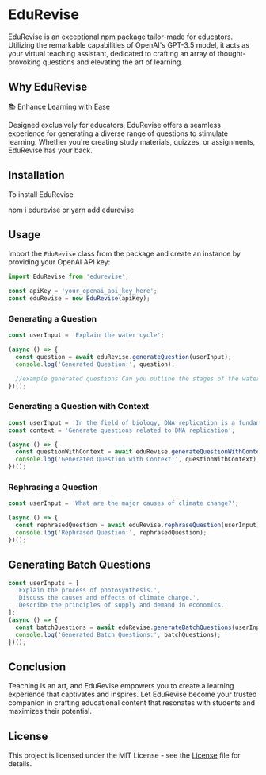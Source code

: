 # EduRevise

EduRevise is an exceptional npm package tailor-made for educators. Utilizing the remarkable capabilities of OpenAI's GPT-3.5 model, it acts as your virtual teaching assistant, dedicated to crafting an array of thought-provoking questions and elevating the art of learning.


## Why EduRevise

📚 Enhance Learning with Ease

Designed exclusively for educators, EduRevise offers a seamless experience for generating a diverse range of questions to stimulate learning. Whether you're creating study materials, quizzes, or assignments, EduRevise has your back.

## Installation

To install EduRevise

npm i edurevise or yarn add edurevise


## Usage

Import the `EduRevise` class from the package and create an instance by providing your OpenAI API key:

```javascript
import EduRevise from 'edurevise';

const apiKey = 'your_openai_api_key_here';
const eduRevise = new EduRevise(apiKey);

```

### Generating a Question

```javascript
const userInput = 'Explain the water cycle';

(async () => {
  const question = await eduRevise.generateQuestion(userInput);
  console.log('Generated Question:', question);

  //example generated questions Can you outline the stages of the water cycle and elaborate on the importance of each stage?
})();

```

### Generating a Question with Context


```javascript
const userInput = 'In the field of biology, DNA replication is a fundamental process that ensures the accurate duplication of genetic information';
const context = 'Generate questions related to DNA replication';

(async () => {
  const questionWithContext = await eduRevise.generateQuestionWithContext(userInput, context);
  console.log('Generated Question with Context:', questionWithContext);
})();

```

### Rephrasing a Question



```javascript
const userInput = 'What are the major causes of climate change?';

(async () => {
  const rephrasedQuestion = await eduRevise.rephraseQuestion(userInput);
  console.log('Rephrased Question:', rephrasedQuestion);
})();


```

## Generating Batch Questions

```javascript
const userInputs = [
  'Explain the process of photosynthesis.',
  'Discuss the causes and effects of climate change.',
  'Describe the principles of supply and demand in economics.'
];
(async () => {
  const batchQuestions = await eduRevise.generateBatchQuestions(userInputs);
  console.log('Generated Batch Questions:', batchQuestions);
})();


```

## Conclusion 
Teaching is an art, and EduRevise empowers you to create a learning experience that captivates and inspires. Let EduRevise become your trusted companion in crafting educational content that resonates with students and maximizes their potential.



## License
This project is licensed under the MIT License - see the [License](https://opensource.org/license/mit/) file for details.